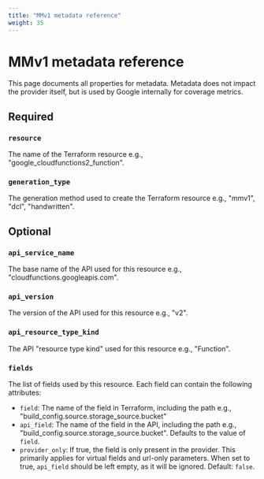 ```yaml
---
title: "MMv1 metadata reference"
weight: 35
---
```


# MMv1 metadata reference

This page documents all properties for metadata. Metadata does not impact the provider itself, but is used by Google internally for coverage metrics.

## Required

### `resource`

The name of the Terraform resource e.g., "google_cloudfunctions2_function".

### `generation_type`

The generation method used to create the Terraform resource e.g., "mmv1", "dcl", "handwritten".

## Optional

### `api_service_name`

The base name of the API used for this resource e.g., "cloudfunctions.googleapis.com".

### `api_version`

The version of the API used for this resource e.g., "v2".

### `api_resource_type_kind`

The API "resource type kind" used for this resource e.g., "Function".

### `fields`

The list of fields used by this resource. Each field can contain the following attributes:

- `field`: The name of the field in Terraform, including the path e.g., "build_config.source.storage_source.bucket"
- `api_field`: The name of the field in the API, including the path e.g., "build_config.source.storage_source.bucket". Defaults to the value of `field`.
- `provider_only`: If true, the field is only present in the provider. This primarily applies for virtual fields and url-only parameters. When set to true, `api_field` should be left empty, as it will be ignored. Default: `false`.
